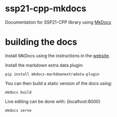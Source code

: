 # ssp21-cpp-mkdocs
Documentation for SSP21-CPP library using [MkDocs](https://www.mkdocs.org/)

# building the docs

Install MkDocs using the instructions in the [website](https://www.mkdocs.org/).

Install the markdown extra data plugin:

```
pip install mkdocs-markdownextradata-plugin
```

You can then build a static version of the docs using:

```
mkdocs build
```

Live editing can be done with: (localhost:8000)

```
mkdocs serve
```